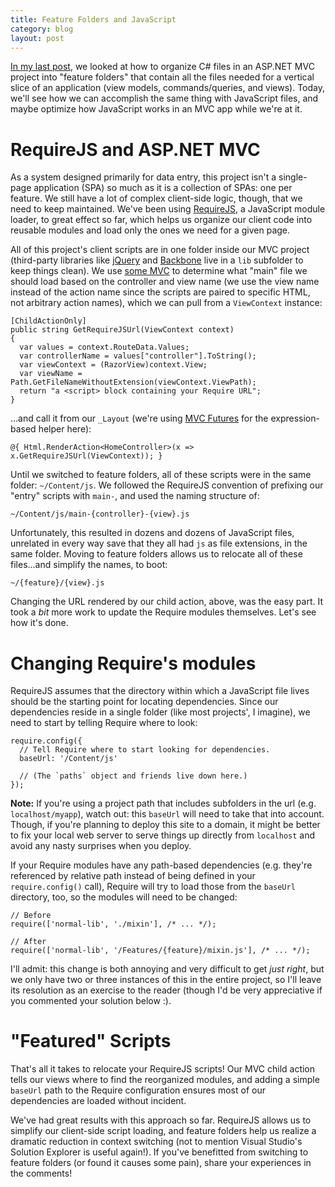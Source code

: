 ```yaml
---
title: Feature Folders and JavaScript
category: blog
layout: post
---
```


[In my last post][0], we looked at how to organize C# files in an ASP.NET MVC project into "feature folders" that contain all the files needed for a vertical slice of an application (view models, commands/queries, and views). Today, we'll see how we can accomplish the same thing with JavaScript files, and maybe optimize how JavaScript works in an MVC app while we're at it.

# RequireJS and ASP.NET MVC

As a system designed primarily for data entry, this project isn't a single-page application (SPA) so much as it is a collection of SPAs: one per feature. We still have a lot of complex client-side logic, though, that we need to keep maintained. We've been using [RequireJS][1], a JavaScript module loader, to great effect so far, which helps us organize our client code into reusable modules and load only the ones we need for a given page.

All of this project's client scripts are in one folder inside our MVC project (third-party libraries like [jQuery][2] and [Backbone][3] live in a `lib` subfolder to keep things clean). We use [some MVC][4] to determine what "main" file we should load based on the controller and view name (we use the view name instead of the action name since the scripts are paired to specific HTML, not arbitrary action names), which we can pull from a `ViewContext` instance:

    [ChildActionOnly]
    public string GetRequireJSUrl(ViewContext context)
    {
      var values = context.RouteData.Values;
      var controllerName = values["controller"].ToString();
      var viewContext = (RazorView)context.View;
      var viewName = Path.GetFileNameWithoutExtension(viewContext.ViewPath);
      return "a <script> block containing your Require URL";
    }

...and call it from our `_Layout` (we're using [MVC Futures][5] for the expression-based helper here):

    @{ Html.RenderAction<HomeController>(x => x.GetRequireJSUrl(ViewContext)); }

Until we switched to feature folders, all of these scripts were in the same folder: `~/Content/js`. We followed the RequireJS convention of prefixing our "entry" scripts with `main-`, and used the naming structure of:

    ~/Content/js/main-{controller}-{view}.js

Unfortunately, this resulted in dozens and dozens of JavaScript files, unrelated in every way save that they all had `js` as file extensions, in the same folder. Moving to feature folders allows us to relocate all of these files...and simplify the names, to boot:

    ~/{feature}/{view}.js

Changing the URL rendered by our child action, above, was the easy part. It took a *bit* more work to update the Require modules themselves. Let's see how it's done.

# Changing Require's modules

RequireJS assumes that the directory within which a JavaScript file lives should be the starting point for locating dependencies. Since our dependencies reside in a single folder (like most projects', I imagine), we need to start by telling Require where to look:

    require.config({
      // Tell Require where to start looking for dependencies.
      baseUrl: '/Content/js'

      // (The `paths` object and friends live down here.)
    });

**Note:** If you're using a project path that includes subfolders in the url (e.g. `localhost/myapp`), watch out: this `baseUrl` will need to take that into account. Though, if you're planning to deploy this site to a domain, it might be better to fix your local web server to serve things up directly from `localhost` and avoid any nasty surprises when you deploy.

If your Require modules have any path-based dependencies (e.g. they're referenced by relative path instead of being defined in your `require.config()` call), Require will try to load those from the `baseUrl` directory, too, so the modules will need to be changed:

    // Before
    require(['normal-lib', './mixin'], /* ... */);

    // After
    require(['normal-lib', '/Features/{feature}/mixin.js'], /* ... */);

I'll admit: this change is both annoying and very difficult to get *just right*, but we only have two or three instances of this in the entire project, so I'll leave its resolution as an exercise to the reader (though I'd be very appreciative if you commented your solution below :).

# "Featured" Scripts

That's all it takes to relocate your RequireJS scripts! Our MVC child action tells our views where to find the reorganized modules, and adding a simple `baseUrl` path to the Require configuration ensures most of our dependencies are loaded without incident.

We've had great results with this approach so far. RequireJS allows us to simplify our client-side script loading, and feature folders help us realize a dramatic reduction in context switching (not to mention Visual Studio's Solution Explorer is useful again!). If you've benefitted from switching to feature folders (or found it causes some pain), share your experiences in the comments!

[0]: /2013/10/feature-folders-in-asp-net-mvc/
[1]: http://requirejs.org/
[2]: http://www.jquery.com/
[3]: http://backbonejs.com/
[4]: https://gist.github.com/TimGThomas/05ffe58306e360905863
[5]: http://www.nuget.org/packages/Mvc4Futures/